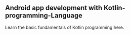 ## Android app development with Kotlin-programming-Language
Learn  the basic fundamentals of Kotlin programming here.
